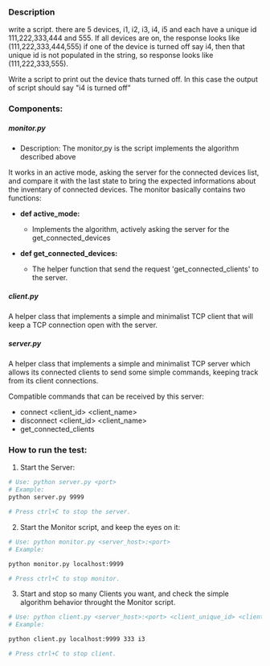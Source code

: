 
### Description

write a script. there are 5 devices, i1, i2, i3,  i4, i5 and each have a unique id 111,222,333,444 and 555. 
If all devices are on, the response looks like (111,222,333,444,555) if one of the device is turned off say i4, 
then that unique id is not populated in the string, so response looks like (111,222,333,555). 

Write a script to print out the device thats turned off. In this case the output of script should say "i4 is turned off”


### Components:

##### monitor.py 
- Description: 
The monitor,py is the script implements the algorithm described above

It works in an active mode, asking the server for the connected devices list, and compare it with the last state to bring the expected informations about the inventary of connected devices.
The monitor basically contains two functions:
- **def active_mode:**
  - Implements the algorithm, actively asking the server for the get_connected_devices

- **def get_connected_devices:**
  - The helper function that send the request 'get_connected_clients' to the server.


##### client.py
A helper class that implements a simple and minimalist TCP client that will keep a TCP connection open with the server.

##### server.py 
A helper class that implements a simple and minimalist TCP server which allows its connected clients to send some simple commands, keeping track from its client connections.

Compatible commands that can be received by this server:
- connect <client_id> <client_name>
- disconnect <client_id> <client_name>
- get_connected_clients



### How to run the test:

1. Start the Server:
```bash
# Use: python server.py <port>
# Example:
python server.py 9999

# Press ctrl+C to stop the server.
```

2. Start the Monitor script, and keep the eyes on it:
```bash
# Use: python monitor.py <server_host>:<port>
# Example:

python monitor.py localhost:9999

# Press ctrl+C to stop monitor.
```

3. Start and stop so many Clients you want, and check the simple algorithm behavior throught the Monitor script.
```bash
# Use: python client.py <server_host>:<port> <client_unique_id> <client_name>
# Example:

python client.py localhost:9999 333 i3

# Press ctrl+C to stop client.
```



